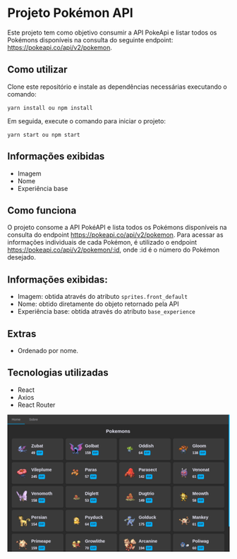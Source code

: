 # Projeto Pokémon API

Este projeto tem como objetivo consumir a API PokeApi e listar todos os Pokémons disponíveis na consulta do seguinte endpoint: https://pokeapi.co/api/v2/pokemon.

## Como utilizar

Clone este repositório e instale as dependências necessárias executando o comando:

```
yarn install ou npm install
```

Em seguida, execute o comando para iniciar o projeto:
 
```
yarn start ou npm start
```

## Informações exibidas

- Imagem
- Nome
- Experiência base

## Como funciona

O projeto consome a API PokéAPI e lista todos os Pokémons disponíveis na consulta do endpoint https://pokeapi.co/api/v2/pokemon. Para acessar as informações individuais de cada Pokémon, é utilizado o endpoint https://pokeapi.co/api/v2/pokemon/:id, onde :id é o número do Pokémon desejado.

## Informações exibidas:

- Imagem: obtida através do atributo `sprites.front_default`
- Nome: obtido diretamente do objeto retornado pela API
- Experiência base: obtida através do atributo `base_experience`

## Extras
  - Ordenado por nome.

## Tecnologias utilizadas
- React
- Axios
- React Router

![Preview demo](https://github.com/LucasLuccaCode/consuming-pokemon-api/blob/main/public/demo.png)